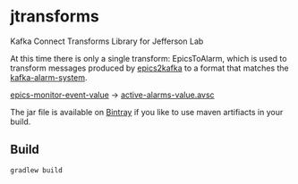 # jtransforms
Kafka Connect Transforms Library for Jefferson Lab

At this time there is only a single transform: EpicsToAlarm, which is used to transform messages produced by [epics2kafka](https://github.com/JeffersonLab/epics2kafka) to a format that matches the [kafka-alarm-system](https://github.com/JeffersonLab/kafka-alarm-system).

[epics-monitor-event-value](https://github.com/JeffersonLab/epics2kafka/blob/master/src/main/java/org/jlab/kafka/connect/CASourceTask.java#L42-L52) -> [active-alarms-value.avsc](https://github.com/JeffersonLab/kafka-alarm-system/blob/master/schemas/active-alarms-value.avsc)

The jar file is available on [Bintray](https://dl.bintray.com/slominskir/maven/org/jlab/kafka/connect/transform/jtransforms/) if you like to use maven artifiacts in your build.

## Build
```
gradlew build
```
